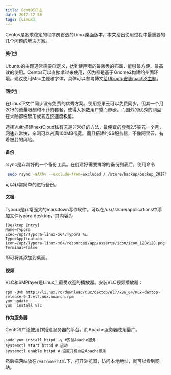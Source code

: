 ```yaml
---
title: CentOS日志 
date: 2017-12-30
tags: [Linux]
---
```


Centos是追求稳定的程序员首选的Linux桌面版本。本文给出使用过程中最重要的几个问题的解决方案。

#### 美化[¶](https://techlarry.github.io/Miscellaneous/awesome%20Install/ubuntu%E6%97%A5%E5%BF%97/#_1)

Ubuntu的主题通常需要自定义，达到使用者的最熟悉的布局，能够最方便、最高效的使用。Centos可以直接拿过来使用，因为都是基于Gnome3构建的州面环境。建议使用Mac主题和字体，具体可以参考博文[给Ubuntu安装macOS主题](https://www.cnblogs.com/feipeng8848/p/8970556.html)。

#### 同步[¶](https://techlarry.github.io/Miscellaneous/awesome%20Install/ubuntu%E6%97%A5%E5%BF%97/#_2)

在Linux下文件同步没有免费的优秀方案。使用坚果云可以免费同步，但其一个月2GB的流量限制和不菲的套餐，使得大多数用户望而却步。而国外的优秀的网盘在大陆都被禁用或者连接速度极低。

选择Vultr搭建nextCloud私有云是非常好的方法，最便宜的套餐2.5美元一个月，网速非常快，亲测可以占满100MB带宽。而且搭建的SS服务器，不像阿里云，有着被封的风险。



#### 备份

rsync是非常好的一个备份工具。在创建好需要排除的备份列表后，使用命令

```bash
 sudo rsync -aAXhv --exclude-from=excluded / /store/backup/backup_20170322_3
```

可以非常简单的进行备份。

#### 文档



Typora是非常强大的markdown写作软件。可以在/usr/share/applications中添加文件typora.desktop，其内容为

```
[Desktop Entry]
Name=Typora
Exec=/opt/Typora-linux-x64/Typora %u
Type=Application
Icon=/opt/Typora-linux-x64/resources/app/asserts/icon/icon_128x128.png
Terminal=false
```

即可将其添加到桌面。

#### 视频

VLC和SMPlayer是Linux上最受欢迎的播放器。安装VLC视频播放器：

```
rpm -Uvh http://li.nux.ro/download/nux/dextop/el7/x86_64/nux-dextop-release-0-1.el7.nux.noarch.rpm
yum update
yum  install vlc
```





#### 作为服务器

CentOS广泛被用作搭建服务器的平台，而Apache服务器使用最广。

```
sudo yum install httpd -y #安装Apache服务
systemctl start httpd # 启动
systemctl enable httpd # 设置开机自启Apache服务
```

然后把网站放在`/var/www/html`下，打开浏览器，访问本地地址，就可以看到网站。